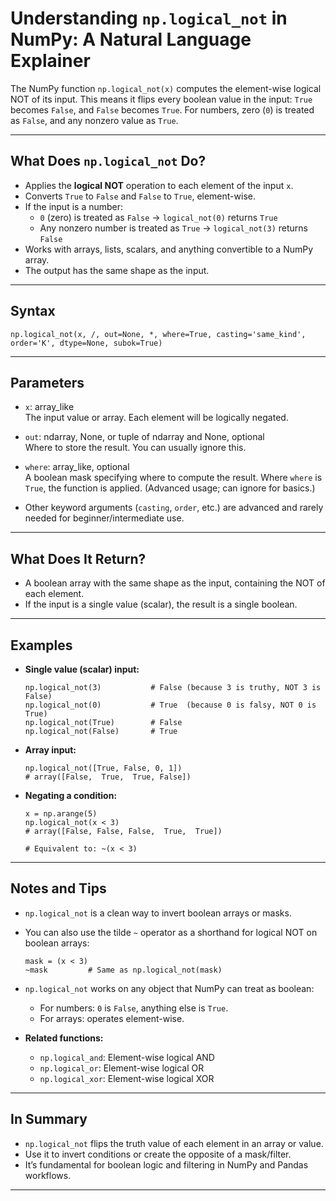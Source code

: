 # Understanding `np.logical_not` in NumPy: A Natural Language Explainer

The NumPy function `np.logical_not(x)` computes the element-wise logical NOT of its input. This means it flips every boolean value in the input: `True` becomes `False`, and `False` becomes `True`. For numbers, zero (`0`) is treated as `False`, and any nonzero value as `True`.

---

## What Does `np.logical_not` Do?

- Applies the **logical NOT** operation to each element of the input `x`.
- Converts `True` to `False` and `False` to `True`, element-wise.
- If the input is a number:  
    - `0` (zero) is treated as `False` → `logical_not(0)` returns `True`  
    - Any nonzero number is treated as `True` → `logical_not(3)` returns `False`
- Works with arrays, lists, scalars, and anything convertible to a NumPy array.
- The output has the same shape as the input.

---

## Syntax

    np.logical_not(x, /, out=None, *, where=True, casting='same_kind', order='K', dtype=None, subok=True)

---

## Parameters

- `x`: array_like  
    The input value or array. Each element will be logically negated.

- `out`: ndarray, None, or tuple of ndarray and None, optional  
    Where to store the result. You can usually ignore this.

- `where`: array_like, optional  
    A boolean mask specifying where to compute the result. Where `where` is `True`, the function is applied. (Advanced usage; can ignore for basics.)

- Other keyword arguments (`casting`, `order`, etc.) are advanced and rarely needed for beginner/intermediate use.

---

## What Does It Return?

- A boolean array with the same shape as the input, containing the NOT of each element.
- If the input is a single value (scalar), the result is a single boolean.

---

## Examples

- **Single value (scalar) input:**

      np.logical_not(3)           # False (because 3 is truthy, NOT 3 is False)
      np.logical_not(0)           # True  (because 0 is falsy, NOT 0 is True)
      np.logical_not(True)        # False
      np.logical_not(False)       # True

- **Array input:**

      np.logical_not([True, False, 0, 1])
      # array([False,  True,  True, False])

- **Negating a condition:**

      x = np.arange(5)
      np.logical_not(x < 3)
      # array([False, False, False,  True,  True])

      # Equivalent to: ~(x < 3)

---

## Notes and Tips

- `np.logical_not` is a clean way to invert boolean arrays or masks.
- You can also use the tilde `~` operator as a shorthand for logical NOT on boolean arrays:

      mask = (x < 3)
      ~mask         # Same as np.logical_not(mask)

- `np.logical_not` works on any object that NumPy can treat as boolean:  
    - For numbers: `0` is `False`, anything else is `True`.
    - For arrays: operates element-wise.

- **Related functions:**  
    - `np.logical_and`: Element-wise logical AND  
    - `np.logical_or`: Element-wise logical OR  
    - `np.logical_xor`: Element-wise logical XOR

---

## In Summary

- `np.logical_not` flips the truth value of each element in an array or value.
- Use it to invert conditions or create the opposite of a mask/filter.
- It’s fundamental for boolean logic and filtering in NumPy and Pandas workflows.

---
